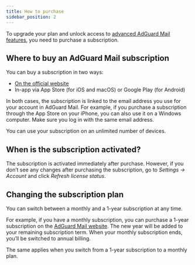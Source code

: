 ```yaml
---
title: How to purchase
sidebar_position: 2
---
```


To upgrade your plan and unlock access to [advanced AdGuard Mail features](/subscription/free_vs_full), you need to purchase a subscription.

## Where to buy an AdGuard Mail subscription

You can buy a subscription in two ways:

- [On the official website](https://adguard-mail.com/license.html)
- In-app via App Store (for iOS and macOS) or Google Play (for Android)

In both cases, the subscription is linked to the email address you use for your account in AdGuard Mail. For example, if you purchase a subscription through the App Store on your iPhone, you can also use it on a Windows computer. Make sure you log in with the same email address.

You can use your subscription on an unlimited number of devices.

## When is the subscription activated?

The subscription is activated immediately after purchase. However, if you don’t see any changes after purchasing the subscription, go to *Settings → Account* and click *Refresh license status*.

## Changing the subscription plan

You can switch between a monthly and a 1-year subscription at any time.

For example, if you have a monthly subscription, you can purchase a 1-year subscription on the [AdGuard Mail website](https://adguard-mail.com/license.html). The new year will be added to your remaining subscription term. When your monthly subscription ends, you’ll be switched to annual billing.

The same applies when you switch from a 1-year subscription to a monthly plan.
